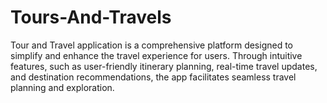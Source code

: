 # Tours-And-Travels
Tour and Travel application is a comprehensive platform designed to simplify and enhance the travel experience for users. Through intuitive features, such as user-friendly itinerary planning, real-time travel updates, and destination recommendations, the app facilitates seamless travel planning and exploration.
